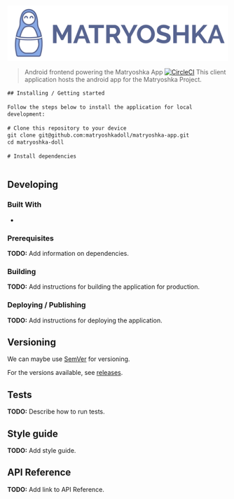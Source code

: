 ![Matryoshka Logo](./img/Logo_x256.png)

> Android frontend powering the Matryoshka App
[![CircleCI](https://circleci.com/gh/matryoshkadoll/matryoshka-app.svg?style=svg)](https://circleci.com/gh/matryoshkadoll/matryoshka-app)
This client application hosts the android app for the Matryoshka Project.
```
## Installing / Getting started

Follow the steps below to install the application for local development:

# Clone this repository to your device
git clone git@github.com:matryoshkadoll/matryoshka-app.git
cd matryoshka-doll

# Install dependencies


```
## Developing

### Built With

-   

### Prerequisites

**TODO:** Add information on dependencies.

### Building

**TODO:** Add instructions for building the application for production.

### Deploying / Publishing

**TODO:** Add instructions for deploying the application.

## Versioning

We can maybe use [SemVer](http://semver.org/) for versioning.

For the versions available, see [releases](./releases).

## Tests

**TODO:** Describe how to run tests.

## Style guide

**TODO:** Add style guide.

## API Reference

**TODO:** Add link to API Reference.
